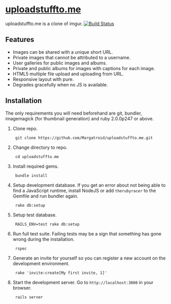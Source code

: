# [uploadstuffto.me](http://uploadstuffto.me)

uploadstuffto.me is a clone of imgur.
[![Build Status](https://travis-ci.org/Margatroid/uploadstuffto.me.png)](https://travis-ci.org/Margatroid/uploadstuffto.me)

## Features

* Images can be shared with a unique short URL.
* Private images that cannot be attributed to a username.
* User galleries for public images and albums.
* Private and public albums for images with captions for each image.
* HTML5 multiple file upload and uploading from URL.
* Responsive layout with pure.
* Degrades gracefully when no JS is available.

## Installation

The only requirements you will need beforehand are git, bundler,
imagemagick (for thumbnail generation) and ruby 2.0.0p247 or above.

1. Clone repo.

        git clone https://github.com/Margatroid/uploadstuffto.me.git

2. Change directory to repo.

        cd uploadstuffto.me

3. Install required gems.

        bundle install

4. Setup development database. If you get an error about not being able
to find a JavaScript runtime, install NodeJS or add `therubyracer` to the
Gemfile and run bundler again.

        rake db:setup

5. Setup test database.

        RAILS_ENV=test rake db:setup

6. Run full test suite. Failing tests may be a sign that something
has gone wrong during the installation.

        rspec

7. Generate an invite for yourself so you can register a new account on the
development environment.

        rake 'invite:create[My first invite, 1]'

8. Start the development server. Go to `http://localhost:3000` in your browser.

        rails server
